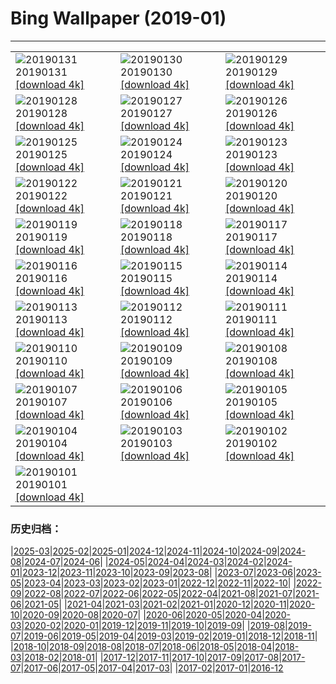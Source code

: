 # Bing Wallpaper (2019-01)
**************

<table><tr><td><img class="wallpaper" src="https://www.bing.com/az/hprichbg/rb/MinnewankaBoathouse_ZH-CN0548323518_1920x1080.jpg" alt="20190131"> 20190131 <a href="https://www.bing.com/az/hprichbg/rb/MinnewankaBoathouse_ZH-CN0548323518_UHD.jpg">[download 4k]</a></td><td><img class="wallpaper" src="https://www.bing.com/az/hprichbg/rb/WinterLynx_ZH-CN7158207296_1920x1080.jpg" alt="20190130"> 20190130 <a href="https://www.bing.com/az/hprichbg/rb/WinterLynx_ZH-CN7158207296_UHD.jpg">[download 4k]</a></td><td><img class="wallpaper" src="https://www.bing.com/az/hprichbg/rb/IcePalaceStPaul_ZH-CN7212304504_1920x1080.jpg" alt="20190129"> 20190129 <a href="https://www.bing.com/az/hprichbg/rb/IcePalaceStPaul_ZH-CN7212304504_UHD.jpg">[download 4k]</a></td></tr><tr><td><img class="wallpaper" src="https://www.bing.com/az/hprichbg/rb/UpHellyAa_ZH-CN7287698551_1920x1080.jpg" alt="20190128"> 20190128 <a href="https://www.bing.com/az/hprichbg/rb/UpHellyAa_ZH-CN7287698551_UHD.jpg">[download 4k]</a></td><td><img class="wallpaper" src="https://www.bing.com/az/hprichbg/rb/LKDobson_ZH-CN7378172752_1920x1080.jpg" alt="20190127"> 20190127 <a href="https://www.bing.com/az/hprichbg/rb/LKDobson_ZH-CN7378172752_UHD.jpg">[download 4k]</a></td><td><img class="wallpaper" src="https://www.bing.com/az/hprichbg/rb/HolocaustMemorial_ZH-CN7460471446_1920x1080.jpg" alt="20190126"> 20190126 <a href="https://www.bing.com/az/hprichbg/rb/HolocaustMemorial_ZH-CN7460471446_UHD.jpg">[download 4k]</a></td></tr><tr><td><img class="wallpaper" src="https://www.bing.com/az/hprichbg/rb/FortRajgad_ZH-CN7621203821_1920x1080.jpg" alt="20190125"> 20190125 <a href="https://www.bing.com/az/hprichbg/rb/FortRajgad_ZH-CN7621203821_UHD.jpg">[download 4k]</a></td><td><img class="wallpaper" src="https://www.bing.com/az/hprichbg/rb/KukeriCostume_ZH-CN7695643694_1920x1080.jpg" alt="20190124"> 20190124 <a href="https://www.bing.com/az/hprichbg/rb/KukeriCostume_ZH-CN7695643694_UHD.jpg">[download 4k]</a></td><td><img class="wallpaper" src="https://www.bing.com/az/hprichbg/rb/ParkCity_ZH-CN7858135089_1920x1080.jpg" alt="20190123"> 20190123 <a href="https://www.bing.com/az/hprichbg/rb/ParkCity_ZH-CN7858135089_UHD.jpg">[download 4k]</a></td></tr><tr><td><img class="wallpaper" src="https://www.bing.com/az/hprichbg/rb/ApfelTag_ZH-CN7906570680_1920x1080.jpg" alt="20190122"> 20190122 <a href="https://www.bing.com/az/hprichbg/rb/ApfelTag_ZH-CN7906570680_UHD.jpg">[download 4k]</a></td><td><img class="wallpaper" src="https://www.bing.com/az/hprichbg/rb/BodegasYsios_ZH-CN7988828707_1920x1080.jpg" alt="20190121"> 20190121 <a href="https://www.bing.com/az/hprichbg/rb/BodegasYsios_ZH-CN7988828707_UHD.jpg">[download 4k]</a></td><td><img class="wallpaper" src="https://www.bing.com/az/hprichbg/rb/GoldfinchSnow_ZH-CN8057863738_1920x1080.jpg" alt="20190120"> 20190120 <a href="https://www.bing.com/az/hprichbg/rb/GoldfinchSnow_ZH-CN8057863738_UHD.jpg">[download 4k]</a></td></tr><tr><td><img class="wallpaper" src="https://www.bing.com/az/hprichbg/rb/DivingEmperors_ZH-CN8118506169_1920x1080.jpg" alt="20190119"> 20190119 <a href="https://www.bing.com/az/hprichbg/rb/DivingEmperors_ZH-CN8118506169_UHD.jpg">[download 4k]</a></td><td><img class="wallpaper" src="https://www.bing.com/az/hprichbg/rb/OceanDrive_ZH-CN8199064696_1920x1080.jpg" alt="20190118"> 20190118 <a href="https://www.bing.com/az/hprichbg/rb/OceanDrive_ZH-CN8199064696_UHD.jpg">[download 4k]</a></td><td><img class="wallpaper" src="https://www.bing.com/az/hprichbg/rb/LatonaFountain_ZH-CN8276671467_1920x1080.jpg" alt="20190117"> 20190117 <a href="https://www.bing.com/az/hprichbg/rb/LatonaFountain_ZH-CN8276671467_UHD.jpg">[download 4k]</a></td></tr><tr><td><img class="wallpaper" src="https://www.bing.com/az/hprichbg/rb/UKSomerset_ZH-CN2587621995_1920x1080.jpg" alt="20190116"> 20190116 <a href="https://www.bing.com/az/hprichbg/rb/UKSomerset_ZH-CN2587621995_UHD.jpg">[download 4k]</a></td><td><img class="wallpaper" src="https://www.bing.com/az/hprichbg/rb/AthabascaCave_ZH-CN2654280175_1920x1080.jpg" alt="20190115"> 20190115 <a href="https://www.bing.com/az/hprichbg/rb/AthabascaCave_ZH-CN2654280175_UHD.jpg">[download 4k]</a></td><td><img class="wallpaper" src="https://www.bing.com/az/hprichbg/rb/BM1759_ZH-CN2713615652_1920x1080.jpg" alt="20190114"> 20190114 <a href="https://www.bing.com/az/hprichbg/rb/BM1759_ZH-CN2713615652_UHD.jpg">[download 4k]</a></td></tr><tr><td><img class="wallpaper" src="https://www.bing.com/az/hprichbg/rb/LaDigue_ZH-CN2774523529_1920x1080.jpg" alt="20190113"> 20190113 <a href="https://www.bing.com/az/hprichbg/rb/LaDigue_ZH-CN2774523529_UHD.jpg">[download 4k]</a></td><td><img class="wallpaper" src="https://www.bing.com/az/hprichbg/rb/GoldenEagle_ZH-CN2823955379_1920x1080.jpg" alt="20190112"> 20190112 <a href="https://www.bing.com/az/hprichbg/rb/GoldenEagle_ZH-CN2823955379_UHD.jpg">[download 4k]</a></td><td><img class="wallpaper" src="https://www.bing.com/az/hprichbg/rb/Snowkiters_ZH-CN3098762517_1920x1080.jpg" alt="20190111"> 20190111 <a href="https://www.bing.com/az/hprichbg/rb/Snowkiters_ZH-CN3098762517_UHD.jpg">[download 4k]</a></td></tr><tr><td><img class="wallpaper" src="https://www.bing.com/az/hprichbg/rb/NapoleonsHat_ZH-CN2968205603_1920x1080.jpg" alt="20190110"> 20190110 <a href="https://www.bing.com/az/hprichbg/rb/NapoleonsHat_ZH-CN2968205603_UHD.jpg">[download 4k]</a></td><td><img class="wallpaper" src="https://www.bing.com/az/hprichbg/rb/SaguenayIceFishing_ZH-CN9008067301_1920x1080.jpg" alt="20190109"> 20190109 <a href="https://www.bing.com/az/hprichbg/rb/SaguenayIceFishing_ZH-CN9008067301_UHD.jpg">[download 4k]</a></td><td><img class="wallpaper" src="https://www.bing.com/az/hprichbg/rb/VietnamStairs_ZH-CN9127735514_1920x1080.jpg" alt="20190108"> 20190108 <a href="https://www.bing.com/az/hprichbg/rb/VietnamStairs_ZH-CN9127735514_UHD.jpg">[download 4k]</a></td></tr><tr><td><img class="wallpaper" src="https://www.bing.com/az/hprichbg/rb/RainierDawn_ZH-CN9182470816_1920x1080.jpg" alt="20190107"> 20190107 <a href="https://www.bing.com/az/hprichbg/rb/RainierDawn_ZH-CN9182470816_UHD.jpg">[download 4k]</a></td><td><img class="wallpaper" src="https://www.bing.com/az/hprichbg/rb/SnowyOwlVideo_ZH-CN9249781901_1920x1080.jpg" alt="20190106"> 20190106 <a href="https://www.bing.com/az/hprichbg/rb/SnowyOwlVideo_ZH-CN9249781901_UHD.jpg">[download 4k]</a></td><td><img class="wallpaper" src="https://www.bing.com/az/hprichbg/rb/TwilightHarbin_ZH-CN9418965212_1920x1080.jpg" alt="20190105"> 20190105 <a href="https://www.bing.com/az/hprichbg/rb/TwilightHarbin_ZH-CN9418965212_UHD.jpg">[download 4k]</a></td></tr><tr><td><img class="wallpaper" src="https://www.bing.com/az/hprichbg/rb/ParisOpera_ZH-CN9524486957_1920x1080.jpg" alt="20190104"> 20190104 <a href="https://www.bing.com/az/hprichbg/rb/ParisOpera_ZH-CN9524486957_UHD.jpg">[download 4k]</a></td><td><img class="wallpaper" src="https://www.bing.com/az/hprichbg/rb/LandshutReliefMap_ZH-CN9611715870_1920x1080.jpg" alt="20190103"> 20190103 <a href="https://www.bing.com/az/hprichbg/rb/LandshutReliefMap_ZH-CN9611715870_UHD.jpg">[download 4k]</a></td><td><img class="wallpaper" src="https://www.bing.com/az/hprichbg/rb/LadyBugFrost_ZH-CN0796268333_1920x1080.jpg" alt="20190102"> 20190102 <a href="https://www.bing.com/az/hprichbg/rb/LadyBugFrost_ZH-CN0796268333_UHD.jpg">[download 4k]</a></td></tr><tr><td><img class="wallpaper" src="https://www.bing.com/az/hprichbg/rb/TeslaCoil_ZH-CN4579455505_1920x1080.jpg" alt="20190101"> 20190101 <a href="https://www.bing.com/az/hprichbg/rb/TeslaCoil_ZH-CN4579455505_UHD.jpg">[download 4k]</a></td><td></td><td></td></tr></table>

### 历史归档：

|[2025-03](/../2025-03/2025-03.md)|[2025-02](/../2025-02/2025-02.md)|[2025-01](/../2025-01/2025-01.md)|[2024-12](/../2024-12/2024-12.md)|[2024-11](/../2024-11/2024-11.md)|[2024-10](/../2024-10/2024-10.md)|[2024-09](/../2024-09/2024-09.md)|[2024-08](/../2024-08/2024-08.md)|[2024-07](/../2024-07/2024-07.md)|[2024-06](/../2024-06/2024-06.md)|
|[2024-05](/../2024-05/2024-05.md)|[2024-04](/../2024-04/2024-04.md)|[2024-03](/../2024-03/2024-03.md)|[2024-02](/../2024-02/2024-02.md)|[2024-01](/../2024-01/2024-01.md)|[2023-12](/../2023-12/2023-12.md)|[2023-11](/../2023-11/2023-11.md)|[2023-10](/../2023-10/2023-10.md)|[2023-09](/../2023-09/2023-09.md)|[2023-08](/../2023-08/2023-08.md)|
|[2023-07](/../2023-07/2023-07.md)|[2023-06](/../2023-06/2023-06.md)|[2023-05](/../2023-05/2023-05.md)|[2023-04](/../2023-04/2023-04.md)|[2023-03](/../2023-03/2023-03.md)|[2023-02](/../2023-02/2023-02.md)|[2023-01](/../2023-01/2023-01.md)|[2022-12](/../2022-12/2022-12.md)|[2022-11](/../2022-11/2022-11.md)|[2022-10](/../2022-10/2022-10.md)|
|[2022-09](/../2022-09/2022-09.md)|[2022-08](/../2022-08/2022-08.md)|[2022-07](/../2022-07/2022-07.md)|[2022-06](/../2022-06/2022-06.md)|[2022-05](/../2022-05/2022-05.md)|[2022-04](/../2022-04/2022-04.md)|[2021-08](/../2021-08/2021-08.md)|[2021-07](/../2021-07/2021-07.md)|[2021-06](/../2021-06/2021-06.md)|[2021-05](/../2021-05/2021-05.md)|
|[2021-04](/../2021-04/2021-04.md)|[2021-03](/../2021-03/2021-03.md)|[2021-02](/../2021-02/2021-02.md)|[2021-01](/../2021-01/2021-01.md)|[2020-12](/../2020-12/2020-12.md)|[2020-11](/../2020-11/2020-11.md)|[2020-10](/../2020-10/2020-10.md)|[2020-09](/../2020-09/2020-09.md)|[2020-08](/../2020-08/2020-08.md)|[2020-07](/../2020-07/2020-07.md)|
|[2020-06](/../2020-06/2020-06.md)|[2020-05](/../2020-05/2020-05.md)|[2020-04](/../2020-04/2020-04.md)|[2020-03](/../2020-03/2020-03.md)|[2020-02](/../2020-02/2020-02.md)|[2020-01](/../2020-01/2020-01.md)|[2019-12](/../2019-12/2019-12.md)|[2019-11](/../2019-11/2019-11.md)|[2019-10](/../2019-10/2019-10.md)|[2019-09](/../2019-09/2019-09.md)|
|[2019-08](/../2019-08/2019-08.md)|[2019-07](/../2019-07/2019-07.md)|[2019-06](/../2019-06/2019-06.md)|[2019-05](/../2019-05/2019-05.md)|[2019-04](/../2019-04/2019-04.md)|[2019-03](/../2019-03/2019-03.md)|[2019-02](/../2019-02/2019-02.md)|[2019-01](/2019-01.md)|[2018-12](/../2018-12/2018-12.md)|[2018-11](/../2018-11/2018-11.md)|
|[2018-10](/../2018-10/2018-10.md)|[2018-09](/../2018-09/2018-09.md)|[2018-08](/../2018-08/2018-08.md)|[2018-07](/../2018-07/2018-07.md)|[2018-06](/../2018-06/2018-06.md)|[2018-05](/../2018-05/2018-05.md)|[2018-04](/../2018-04/2018-04.md)|[2018-03](/../2018-03/2018-03.md)|[2018-02](/../2018-02/2018-02.md)|[2018-01](/../2018-01/2018-01.md)|
|[2017-12](/../2017-12/2017-12.md)|[2017-11](/../2017-11/2017-11.md)|[2017-10](/../2017-10/2017-10.md)|[2017-09](/../2017-09/2017-09.md)|[2017-08](/../2017-08/2017-08.md)|[2017-07](/../2017-07/2017-07.md)|[2017-06](/../2017-06/2017-06.md)|[2017-05](/../2017-05/2017-05.md)|[2017-04](/../2017-04/2017-04.md)|[2017-03](/../2017-03/2017-03.md)|
|[2017-02](/../2017-02/2017-02.md)|[2017-01](/../2017-01/2017-01.md)|[2016-12](/../2016-12/2016-12.md)